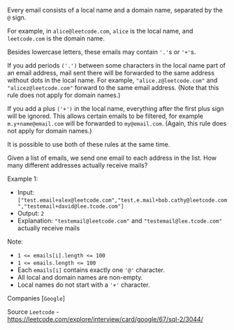 Every email consists of a local name and a domain name, separated by the `@` sign.

For example, in `alice@leetcode.com`, `alice` is the local name, and `leetcode.com` is the domain name.

Besides lowercase letters, these emails may contain `'.'`s or `'+'`s.

If you add periods `('.')` between some characters in the local name part of an email address, mail sent there will be forwarded to the same address without dots in the local name.  For example, `"alice.z@leetcode.com"` and `"alicez@leetcode.com"` forward to the same email address.  (Note that this rule does not apply for domain names.)

If you add a plus `('+')` in the local name, everything after the first plus sign will be ignored. This allows certain emails to be filtered, for example `m.y+name@email.com` will be forwarded to `my@email.com`.  (Again, this rule does not apply for domain names.)

It is possible to use both of these rules at the same time.

Given a list of emails, we send one email to each address in the list.  How many different addresses actually receive mails? 

Example 1:

- Input: `["test.email+alex@leetcode.com","test.e.mail+bob.cathy@leetcode.com","testemail+david@lee.tcode.com"]`
- Output: `2`
- Explanation: `"testemail@leetcode.com"` and `"testemail@lee.tcode.com"` actually receive mails
 
Note:

- `1 <= emails[i].length <= 100`
- `1 <= emails.length <= 100`
- Each `emails[i]` contains exactly one `'@'` character.
- All local and domain names are non-empty.
- Local names do not start with a `'+'` character.

Companies [`Google`]

Source `Leetcode` - https://leetcode.com/explore/interview/card/google/67/sql-2/3044/